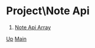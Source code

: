 # Project\Note Api

1. [Note Api Array](001_note_api_array/index.md)

[Up](../index.md)
[Main](../../../index.md)
